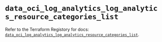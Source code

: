 # `data_oci_log_analytics_log_analytics_resource_categories_list`

Refer to the Terraform Registory for docs: [`data_oci_log_analytics_log_analytics_resource_categories_list`](https://registry.terraform.io/providers/oracle/oci/6.18.0/docs/data-sources/log_analytics_log_analytics_resource_categories_list).
